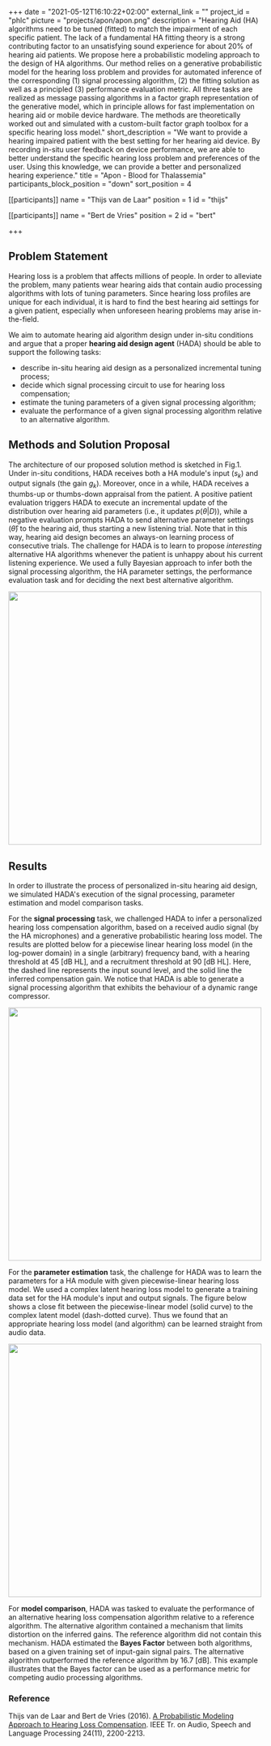 +++
date = "2021-05-12T16:10:22+02:00"
external_link = ""
project_id = "phlc"
picture = "projects/apon/apon.png"
description = "Hearing Aid (HA) algorithms need to be tuned (fitted) to match the impairment of each specific patient. The lack of a fundamental HA fitting theory is a strong contributing factor to an unsatisfying sound experience for about 20% of hearing aid patients. We propose here a probabilistic modeling approach to the design of HA algorithms. Our method relies on a generative probabilistic model for the hearing loss problem and provides for automated inference of the corresponding (1) signal processing algorithm, (2) the fitting solution as well as a principled (3) performance evaluation metric. All three tasks are realized as message passing algorithms in a factor graph representation of the generative model, which in principle allows for fast implementation on hearing aid or mobile device hardware. The methods are theoretically worked out and simulated with a custom-built factor graph toolbox for a specific hearing loss model."
short_description = "We want to provide a hearing impaired patient with the best setting for her hearing aid device. By recording in-situ user feedback on device performance, we are able to better understand the specific hearing loss problem and preferences of the user. Using this knowledge, we can provide a better and personalized hearing experience."
title = "Apon - Blood for Thalassemia"
participants_block_position = "down"
sort_position = 4

[[participants]]
    name = "Thijs van de Laar"
    position = 1
    id = "thijs"

[[participants]]
    name = "Bert de Vries"
    position = 2
    id = "bert"

+++


## Problem Statement

Hearing loss is a problem that affects millions of people. In order to alleviate the problem, many patients wear hearing aids that contain audio processing algorithms with lots of tuning parameters. Since hearing loss profiles are unique for each individual, it is hard to find the best hearing aid settings for a given patient, especially when unforeseen hearing problems may arise in-the-field.

We aim to automate hearing aid algorithm design under in-situ conditions and argue that a proper **hearing aid design agent** (HADA) should be able to support the following tasks:

- describe in-situ hearing aid design as a personalized incremental tuning process;
- decide which signal processing circuit to use for hearing loss compensation;
- estimate the tuning parameters of a given signal processing algorithm;
- evaluate the performance of a given signal processing algorithm relative to an alternative algorithm.


## Methods and Solution Proposal

The architecture of our proposed solution method is sketched in Fig.1. Under in-situ conditions, HADA receives both a HA module's input ($s_k$) and output signals (the gain $g_k$). Moreover, once in a while, HADA receives a thumbs-up or thumbs-down appraisal from the patient. A positive patient evaluation triggers HADA to execute an incremental update of the distribution over hearing aid parameters (i.e., it updates $p(\theta|D)$), while a negative evaluation prompts HADA to send alternative parameter settings ($\hat \theta$) to the hearing aid, thus starting a new listening trial. Note that in this way, hearing aid design becomes an always-on learning process of consecutive trials. The challenge for HADA is to learn to propose _interesting_ alternative HA algorithms whenever the patient is unhappy about his current listening experience. We used a fully Bayesian approach to infer both the signal processing algorithm, the HA parameter settings, the performance evaluation task and for deciding the next best alternative algorithm.

<img src="/img/projects/PHLC/PHLC-architecture.png" width="500px">


## Results

In order to illustrate the process of personalized in-situ hearing aid design, we simulated HADA's execution of the signal processing, parameter estimation and model comparison tasks.

For the **signal processing** task, we challenged HADA to infer a personalized hearing loss compensation algorithm, based on a received audio signal (by the HA microphones) and a generative probabilistic hearing loss model. The results are plotted below for a piecewise linear hearing loss model (in the log-power domain) in a single (arbitrary) frequency band, with a hearing threshold at 45 [dB HL], and a recruitment threshold at 90 [dB HL]. Here, the dashed line represents the input sound level, and the solid line the inferred compensation gain. We notice that HADA is able to generate a signal processing algorithm that exhibits the behaviour of a dynamic range compressor.

<img src="/img/projects/PHLC/SP.png" width="500px">

For the **parameter estimation** task, the challenge for HADA was to learn the parameters for a HA module with given piecewise-linear hearing loss model. We used a complex latent hearing loss model to generate a training data set for the HA module's input and output signals. The figure below shows a close fit between the piecewise-linear model (solid curve) to the complex latent model (dash-dotted curve). Thus we found that an appropriate hearing loss model (and algorithm) can be learned straight from audio data.

<img src="/img/projects/PHLC/PE_fit.png" width="500px">

For **model comparison**, HADA was tasked to evaluate the performance of an alternative hearing loss compensation algorithm relative to a reference algorithm. The alternative algorithm contained a mechanism that limits distortion on the inferred gains. The reference algorithm did not contain this mechanism. HADA estimated the **Bayes Factor** between both algorithms, based on a given training set of input-gain signal pairs. The alternative algorithm outperformed the reference algorithm by 16.7 [dB]. This example illustrates that the Bayes factor can be used as a performance metric for competing audio processing algorithms.


### Reference
Thijs van de Laar and Bert de Vries (2016). [A Probabilistic Modeling Approach to Hearing Loss Compensation](https://arxiv.org/abs/1602.01345). IEEE Tr. on Audio, Speech and Language Processing 24(11), 2200-2213.

